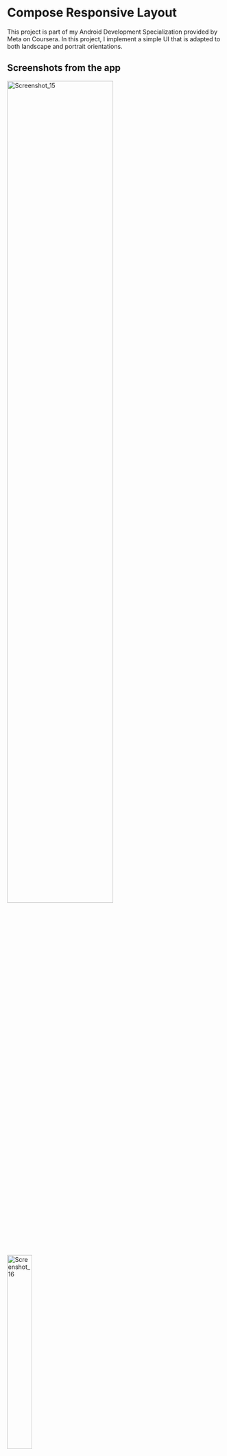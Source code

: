 # Compose Responsive Layout
This project is part of my Android Development Specialization provided by Meta on Coursera. In this project, I implement a simple UI that is adapted to both landscape and portrait orientations.

## Screenshots from the app
<img width="70%" alt="Screenshot_15" src="https://user-images.githubusercontent.com/92806557/232344807-251998a6-7f06-42b8-8891-c46bedb15849.png">
<img width="34%" alt="Screenshot_16" src="https://user-images.githubusercontent.com/92806557/232344878-bed3fa1b-f9b8-47d1-b2ef-a257a4875e98.png">
